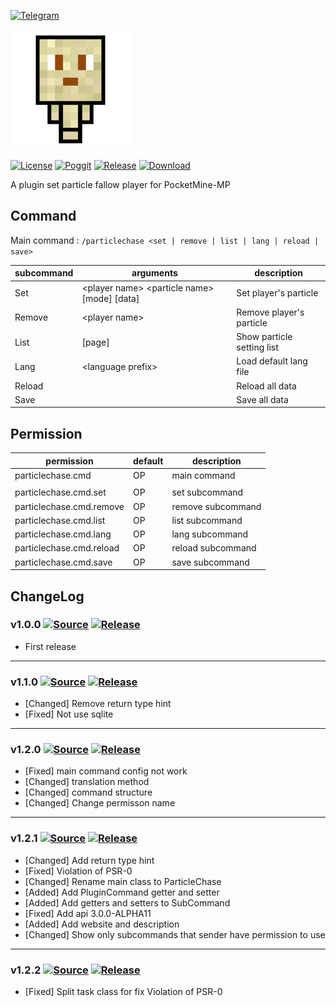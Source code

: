 [![Telegram](https://img.shields.io/badge/Telegram-PresentKim-blue.svg?logo=telegram)](https://t.me/PresentKim)

[![icon/192x192](meta/icon/192x192.png?raw=true)]()

[![License](https://img.shields.io/github/license/PMMPPlugin/ParticleChase.svg?label=License)](LICENSE)
[![Poggit](https://poggit.pmmp.io/ci.shield/PMMPPlugin/ParticleChase/ParticleChase)](https://poggit.pmmp.io/ci/PMMPPlugin/ParticleChase)
[![Release](https://img.shields.io/github/release/PMMPPlugin/ParticleChase.svg?label=Release)](https://github.com/PMMPPlugin/ParticleChase/releases/latest)
[![Download](https://img.shields.io/github/downloads/PMMPPlugin/ParticleChase/total.svg?label=Download)](https://github.com/PMMPPlugin/ParticleChase/releases/latest)


A plugin set particle fallow player for PocketMine-MP

## Command
Main command : `/particlechase <set | remove | list | lang | reload | save>`

| subcommand | arguments                                           | description                |
| ---------- | --------------------------------------------------- | -------------------------- |
| Set        | \<player name\> \<particle name\> \[mode\] \[data\] | Set player's particle      |
| Remove     | \<player name\>                                     | Remove player's particle   |
| List       | \[page\]                                            | Show particle setting list |
| Lang       | \<language prefix\>                                 | Load default lang file     |
| Reload     |                                                     | Reload all data            |
| Save       |                                                     | Save all data              |




## Permission
| permission               | default | description       |
| ------------------------ | ------- | ----------------- |
| particlechase.cmd        | OP      | main command      |
|                          |         |                   |
| particlechase.cmd.set    | OP      | set subcommand    |
| particlechase.cmd.remove | OP      | remove subcommand |
| particlechase.cmd.list   | OP      | list subcommand   |
| particlechase.cmd.lang   | OP      | lang subcommand   |
| particlechase.cmd.reload | OP      | reload subcommand |
| particlechase.cmd.save   | OP      | save subcommand   |




## ChangeLog
### v1.0.0 [![Source](https://img.shields.io/badge/source-v1.0.0-blue.png?label=source)](https://github.com/PMMPPlugin/ParticleChase/tree/v1.0.0) [![Release](https://img.shields.io/github/downloads/PMMPPlugin/ParticleChase/v1.0.0/total.png?label=download&colorB=1fadad)](https://github.com/PMMPPlugin/ParticleChase/releases/v1.0.0)
- First release
  
  
---
### v1.1.0 [![Source](https://img.shields.io/badge/source-v1.1.0-blue.png?label=source)](https://github.com/PMMPPlugin/ParticleChase/tree/v1.1.0) [![Release](https://img.shields.io/github/downloads/PMMPPlugin/ParticleChase/v1.1.0/total.png?label=download&colorB=1fadad)](https://github.com/PMMPPlugin/ParticleChase/releases/v1.1.0)
- \[Changed\] Remove return type hint
- \[Fixed\] Not use sqlite
  
  
---
### v1.2.0 [![Source](https://img.shields.io/badge/source-v1.2.0-blue.png?label=source)](https://github.com/PMMPPlugin/ParticleChase/tree/v1.2.0) [![Release](https://img.shields.io/github/downloads/PMMPPlugin/ParticleChase/v1.2.0/total.png?label=download&colorB=1fadad)](https://github.com/PMMPPlugin/ParticleChase/releases/v1.2.0)
- \[Fixed\] main command config not work
- \[Changed\] translation method
- \[Changed\] command structure
- \[Changed\] Change permisson name
  
  
---
### v1.2.1 [![Source](https://img.shields.io/badge/source-v1.2.1-blue.png?label=source)](https://github.com/PMMPPlugin/ParticleChase/tree/v1.2.1) [![Release](https://img.shields.io/github/downloads/PMMPPlugin/ParticleChase/v1.2.1/total.png?label=download&colorB=1fadad)](https://github.com/PMMPPlugin/ParticleChase/releases/v1.2.1)
- \[Changed\] Add return type hint
- \[Fixed\] Violation of PSR-0
- \[Changed\] Rename main class to ParticleChase
- \[Added\] Add PluginCommand getter and setter
- \[Added\] Add getters and setters to SubCommand
- \[Fixed\] Add api 3.0.0-ALPHA11
- \[Added\] Add website and description
- \[Changed\] Show only subcommands that sender have permission to use
  
  
---
### v1.2.2 [![Source](https://img.shields.io/badge/source-v1.2.2-blue.png?label=source)](https://github.com/PMMPPlugin/ParticleChase/tree/v1.2.2) [![Release](https://img.shields.io/github/downloads/PMMPPlugin/ParticleChase/v1.2.2/total.png?label=download&colorB=1fadad)](https://github.com/PMMPPlugin/ParticleChase/releases/v1.2.2)
- \[Fixed\] Split task class for fix Violation of PSR-0